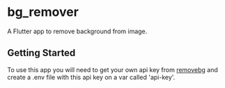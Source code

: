 # bg_remover

A Flutter app to remove background from image.

## Getting Started

To use this app you will need to get your own api key from [removebg](https://www.remove.bg/) and create a .env file with this api key on a var called 'api-key'.
